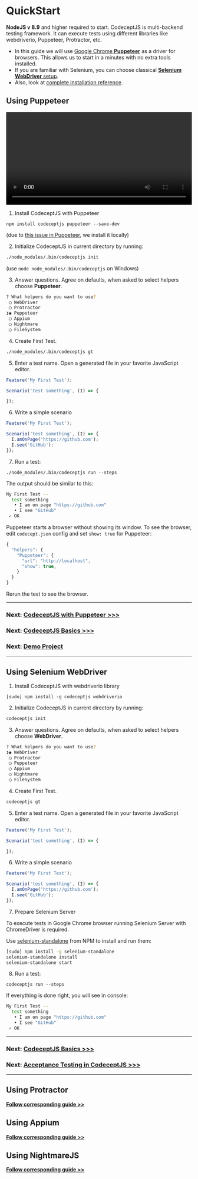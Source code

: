 # QuickStart

**NodeJS v 8.9** and higher required to start.
CodeceptJS is multi-backend testing framework. It can execute tests using different libraries like webdriverio, Puppeteer, Protractor, etc.

* In this guide we will use [Google Chrome **Puppeteer**](https://github.com/GoogleChrome/puppeteer) as a driver for browsers. This allows us to start in a minutes with no extra tools installed.
* If you are familiar with Selenium, you can choose classical [**Selenium WebDriver** setup](#using-selenium-webdriver).
* Also, look at [complete installation reference](https://codecept.io/installation/).


## Using Puppeteer


<video onclick="this.paused ? this.play() : this.pause();" src="/img/codeceptjs-install.mp4" style="width: 100%" controls></video>


1) Install CodeceptJS with Puppeteer

```
npm install codeceptjs puppeteer --save-dev
```

(due to [this issue in Puppeteer](https://github.com/GoogleChrome/puppeteer/issues/375), we install it locally)


2) Initialize CodeceptJS in current directory by running:

```sh
./node_modules/.bin/codeceptjs init
```

(use `node node_modules/.bin/codeceptjs` on Windows)

3) Answer questions. Agree on defaults, when asked to select helpers choose **Puppeteer**.

```sh
? What helpers do you want to use?
 ◯ WebDriver
 ◯ Protractor
❯◉ Puppeteer
 ◯ Appium
 ◯ Nightmare
 ◯ FileSystem
```

4) Create First Test.

```bash
./node_modules/.bin/codeceptjs gt
```

5) Enter a test name. Open a generated file in your favorite JavaScript editor.

```js
Feature('My First Test');

Scenario('test something', (I) => {

});
```

6) Write a simple scenario

```js
Feature('My First Test');

Scenario('test something', (I) => {
  I.amOnPage('https://github.com');
  I.see('GitHub');
});
```

7) Run a test:

```
./node_modules/.bin/codeceptjs run --steps
```

The output should be similar to this:

```bash
My First Test --
  test something
   • I am on page "https://github.com"
   • I see "GitHub"
 ✓ OK
```

Puppeteer starts a browser without showing its window. To see the browser, edit `codecept.json` config and set `show: true` for Puppeteer:

```js
{
  "helpers": {
    "Puppeteer": {
      "url": "http://localhost",
      "show": true,
    }
  }
}
```

Rerun the test to see the browser.

---

### Next: [CodeceptJS with Puppeteer >>>](https://codecept.io/puppeteer/)
### Next: [CodeceptJS Basics >>>](https://codecept.io/basics/)
### Next: [Demo Project](https://github.com/DavertMik/codeceptjs-todomvc-puppeteer)


---

## Using Selenium WebDriver

1) Install CodeceptJS with webdriverio library

```
[sudo] npm install -g codeceptjs webdriverio
```

2) Initialize CodeceptJS in current directory by running:

```sh
codeceptjs init
```

3) Answer questions. Agree on defaults, when asked to select helpers choose **WebDriver**.

```sh
? What helpers do you want to use?
❯◉ WebDriver
 ◯ Protractor
 ◯ Puppeteer
 ◯ Appium
 ◯ Nightmare
 ◯ FileSystem
```

4) Create First Test.

```bash
codeceptjs gt
```

5) Enter a test name. Open a generated file in your favorite JavaScript editor.

```js
Feature('My First Test');

Scenario('test something', (I) => {

});
```

6) Write a simple scenario

```js
Feature('My First Test');

Scenario('test something', (I) => {
  I.amOnPage('https://github.com');
  I.see('GitHub');
});
```

7) Prepare Selenium Server

To execute tests in Google Chrome browser running Selenium Server with ChromeDriver is required.

Use [selenium-standalone](https://www.npmjs.com/package/selenium-standalone) from NPM to install and run them:

```sh
[sudo] npm install -g selenium-standalone
selenium-standalone install
selenium-standalone start
```


8) Run a test:

```
codeceptjs run --steps
```

If everything is done right, you will see in console:

```bash
My First Test --
  test something
   • I am on page "https://github.com"
   • I see "GitHub"
 ✓ OK
```

---

### Next: [CodeceptJS Basics >>>](https://codecept.io/basics/)
### Next: [Acceptance Testing in CodeceptJS >>>](https://codecept.io/acceptance/)

---

## Using Protractor

[**Follow corresponding guide >>**](https://codecept.io/angular/)

## Using Appium

[**Follow corresponding guide >>**](https://codecept.io/mobile/)

## Using NightmareJS

[**Follow corresponding guide >>**](https://codecept.io/nightmare/)
